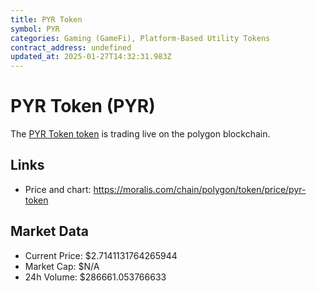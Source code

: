 ```yaml
---
title: PYR Token
symbol: PYR
categories: Gaming (GameFi), Platform-Based Utility Tokens
contract_address: undefined
updated_at: 2025-01-27T14:32:31.983Z
---
```


# PYR Token (PYR)
The [PYR Token token](https://moralis.com/chain/polygon/token/price/pyr-token) is trading live on the polygon blockchain.

## Links
- Price and chart: https://moralis.com/chain/polygon/token/price/pyr-token

## Market Data
- Current Price: $2.7141131764265944
- Market Cap: $N/A
- 24h Volume: $286661.053766633

